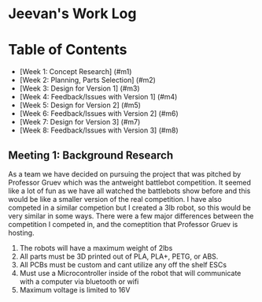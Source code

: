 # Jeevan's Work Log

# Table of Contents
- [Week 1: Concept Research] (#m1)
- [Week 2: Planning, Parts Selection] (#m2)
- [Week 3: Design for Version 1] (#m3)
- [Week 4: Feedback/Issues with Version 1] (#m4)
- [Week 5: Design for Version 2] (#m5)
- [Week 6: Feedback/Issues with Version 2] (#m6)
- [Week 7: Design for Version 3] (#m7)
- [Week 8: Feedback/Issues with Version 3] (#m8)





## Meeting 1: Background Research <a name="m1"></a>
As a team we have decided on pursuing the project that was pitched by Professor Gruev which was the antweight battlebot competition. It seemed like a lot of fun as we have all watched the battlebots show before and this would be like a smaller version of the real competition. I have also competed in a similar competion but I created a 3lb robot, so this would be very similar in some ways. There were a few major differences between the competition I competed in, and the comeptition that Professor Gruev is hosting.
1. The robots will have a maximum weight of 2lbs
2. All parts must be 3D printed out of PLA, PLA+, PETG, or ABS.
3. All PCBs must be custom and cant utilize any off the shelf ESCs
4. Must use a Microcontroller inside of the robot that will communicate with a computer via bluetooth or wifi
5. Maximum voltage is limited to 16V


